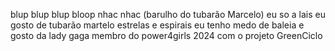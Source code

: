 blup blup blup bloop nhac nhac
(barulho do tubarão Marcelo)
eu so a lais eu gosto de tubarão martelo estrelas e espirais 
eu tenho medo de baleia e gosto da lady gaga
membro do power4girls 2024 com o projeto GreenCiclo
